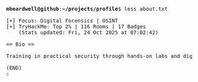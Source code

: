 <pre>

<strong>mbeardwell@github</strong>:<strong>~/projects/profile</strong>$ less about.txt

[+] Focus: Digital Forensics | OSINT
[+] TryHackMe: Top 2% | 116 Rooms | 17 Badges
    (Stats updated: Fri, 24 Oct 2025 at 07:02:42)

== Bio ==

Training in practical security through hands-on labs and digital investigations.

(END)
:
</pre>
